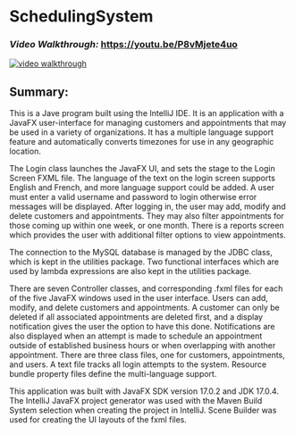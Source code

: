 # SchedulingSystem

### <em>Video Walkthrough: </em>https://youtu.be/P8vMjete4uo
<a href="https://youtu.be/P8vMjete4uo">
<img src="https://user-images.githubusercontent.com/107213928/219811122-a2a6f50a-838b-40e3-a973-f5610db1126e.png" alt="video walkthrough"></a>

## Summary:
This is a Jave program built using the IntelliJ IDE.  It is an application with a JavaFX user-interface for managing customers and appointments that may be used in a variety of organizations. It has a multiple language support feature and automatically converts timezones for use in any geographic location.

The Login class launches the JavaFX UI, and sets the stage to the Login Screen FXML file. The language of the text on the login screen supports English and French, and more language support could be added. A user must enter a valid username and password to login otherwise error messages will be displayed. After logging in, the user may add, modify and delete customers and appointments. They may also filter appointments for those coming up within one week, or one month. There is a reports screen which provides the user with additional filter options to view appointments. 

The connection to the MySQL database is managed by the JDBC class, which is kept in the utilities package. Two functional interfaces which are used by lambda expressions are also kept in the utilities package.  

There are seven Controller classes, and corresponding .fxml files for each of the five JavaFX windows used in the user interface. Users can add, modify, and delete customers and appointments.  A customer can only be deleted if all associated appointments are deleted first, and a display notification gives the user the option to have this done. Notifications are also displayed when an attempt is made to schedule an appointment outside of established business hours or when overlapping with another appointment.  There are three class files, one for customers, appointments, and users. A text file tracks all login attempts to the system. Resource bundle property files define the multi-language support.

This application was built with JavaFX SDK version 17.0.2 and JDK 17.0.4.  The IntelliJ JavaFX project generator was used with the Maven Build System selection when creating the project in IntelliJ.  Scene Builder was used for creating the UI layouts of the fxml files.
